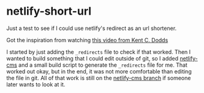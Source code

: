 # netlify-short-url

Just a test to see if I could use netlify's redirect as an url shortener.

Got the inspiration from watching [this video from Kent C. Dodds](https://rosell.io/kcd-video)

I started by just adding the `_redirects` file to check if that worked. Then I wanted to build something that I could edit outside of git, so I added [netlify-cms](https://github.com/netlify/netlify-cms) and a small build script to generate the `_redirects` file for me. That worked out okay, but in the end, it was not more comfortable than editing the file in git. All of that work is still on the [netlify-cms branch](https://rosell.io/cms-branch) if someone later wants to look at it.
